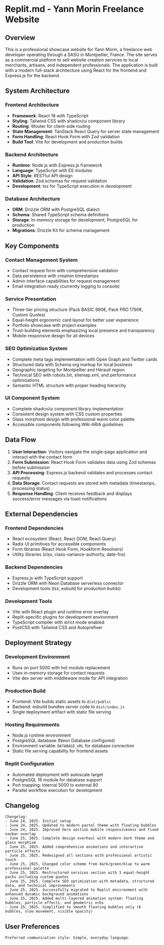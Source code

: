 # Replit.md - Yann Morin Freelance Website

## Overview

This is a professional showcase website for Yann Morin, a freelance web developer operating through a SASU in Montpellier, France. The site serves as a commercial platform to sell website creation services to local merchants, artisans, and independent professionals. The application is built with a modern full-stack architecture using React for the frontend and Express.js for the backend.

## System Architecture

### Frontend Architecture
- **Framework**: React 18 with TypeScript
- **Styling**: Tailwind CSS with shadcn/ui component library
- **Routing**: Wouter for client-side routing
- **State Management**: TanStack React Query for server state management
- **Form Handling**: React Hook Form with Zod validation
- **Build Tool**: Vite for development and production builds

### Backend Architecture
- **Runtime**: Node.js with Express.js framework
- **Language**: TypeScript with ES modules
- **API Style**: RESTful API design
- **Validation**: Zod schemas for request validation
- **Development**: tsx for TypeScript execution in development

### Database Architecture
- **ORM**: Drizzle ORM with PostgreSQL dialect
- **Schema**: Shared TypeScript schema definitions
- **Storage**: In-memory storage for development, PostgreSQL for production
- **Migrations**: Drizzle Kit for schema management

## Key Components

### Contact Management System
- Contact request form with comprehensive validation
- Data persistence with creation timestamps
- Admin interface capabilities for request management
- Email integration ready (currently logging to console)

### Service Presentation
- Three-tier pricing structure (Pack BASIC 990€, Pack PRO 1790€, Custom Quotes)
- Equal-height ergonomic card layout for better user experience
- Portfolio showcase with project examples
- Trust-building elements emphasizing local presence and transparency
- Mobile-responsive design for all devices

### SEO Optimization System
- Complete meta tags implementation with Open Graph and Twitter cards
- Structured data with Schema.org markup for local business
- Geographic targeting for Montpellier and Hérault region
- Technical SEO with robots.txt, sitemap.xml, and performance optimizations
- Semantic HTML structure with proper heading hierarchy

### UI Component System
- Complete shadcn/ui component library implementation
- Consistent design system with CSS custom properties
- Glass morphism design with professional warm color palette
- Accessible components following WAI-ARIA guidelines

## Data Flow

1. **User Interaction**: Visitors navigate the single-page application and interact with the contact form
2. **Form Submission**: React Hook Form validates data using Zod schemas before submission
3. **API Processing**: Express.js backend validates and processes contact requests
4. **Data Storage**: Contact requests are stored with metadata (timestamps, processing status)
5. **Response Handling**: Client receives feedback and displays success/error messages via toast notifications

## External Dependencies

### Frontend Dependencies
- React ecosystem (React, React DOM, React Query)
- Radix UI primitives for accessible components
- Form libraries (React Hook Form, Hookform Resolvers)
- Utility libraries (clsx, class-variance-authority, date-fns)

### Backend Dependencies
- Express.js with TypeScript support
- Drizzle ORM with Neon Database serverless connector
- Development tools (tsx, esbuild for production builds)

### Development Tools
- Vite with React plugin and runtime error overlay
- Replit-specific plugins for development environment
- TypeScript compiler with strict mode enabled
- PostCSS with Tailwind CSS and Autoprefixer

## Deployment Strategy

### Development Environment
- Runs on port 5000 with hot module replacement
- Uses in-memory storage for contact requests
- Vite dev server with middleware mode for API integration

### Production Build
- Frontend: Vite builds static assets to `dist/public`
- Backend: esbuild bundles server code to `dist/index.js`
- Single deployment artifact with static file serving

### Hosting Requirements
- Node.js runtime environment
- PostgreSQL database (Neon Database configured)
- Environment variable: `DATABASE_URL` for database connection
- Static file serving capability for frontend assets

### Replit Configuration
- Automated deployment with autoscale target
- PostgreSQL 16 module for database support
- Port mapping: internal 5000 to external 80
- Parallel workflow execution for development

## Changelog

```
Changelog:
- June 24, 2025. Initial setup
- June 24, 2025. Updated to modern pastel theme with floating bubbles
- June 24, 2025. Improved hero section mobile responsiveness and fixed navbar overlap
- June 25, 2025. Complete design overhaul with modern dark theme and glass morphism
- June 25, 2025. Added comprehensive animations and interactive particle effects
- June 25, 2025. Redesigned all sections with professional artistic touch
- June 25, 2025. Changed color scheme from dark/green/blue to warm professional palette
- June 25, 2025. Restructured services section with 3 equal-height packs including custom quotes
- June 25, 2025. Complete SEO optimization with metadata, structured data, and technical improvements
- June 25, 2025. Successfully migrated to Replit environment with enhanced dynamic background animations
- June 25, 2025. Added multi-layered animation system: floating bubbles, particle effects, and geometric orbs
- June 25, 2025. Simplified to smooth floating bubbles only (6 bubbles, slow movement, visible opacity)
```

## User Preferences

```
Preferred communication style: Simple, everyday language.
```
